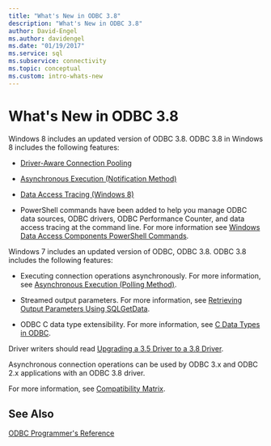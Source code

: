 ```yaml
---
title: "What's New in ODBC 3.8"
description: "What's New in ODBC 3.8"
author: David-Engel
ms.author: davidengel
ms.date: "01/19/2017"
ms.service: sql
ms.subservice: connectivity
ms.topic: conceptual
ms.custom: intro-whats-new
---
```

# What's New in ODBC 3.8
Windows 8 includes an updated version of ODBC 3.8. ODBC 3.8 in Windows 8 includes the following features:  
  
-   [Driver-Aware Connection Pooling](../../odbc/reference/develop-app/driver-aware-connection-pooling.md)  
  
-   [Asynchronous Execution (Notification Method)](../../odbc/reference/develop-app/asynchronous-execution-notification-method.md)  
  
-   [Data Access Tracing (Windows 8)](/previous-versions/windows/desktop/hh829624(v=vs.85))  
  
-   PowerShell commands have been added to help you manage ODBC data sources, ODBC drivers, ODBC Performance Counter, and data access tracing at the command line.  For more information see [Windows Data Access Components PowerShell Commands](/previous-versions/windows/desktop/jj134064(v=vs.85)).  
  
 Windows 7 includes an updated version of ODBC, ODBC 3.8. ODBC 3.8 includes the following features:  
  
-   Executing connection operations asynchronously. For more information, see [Asynchronous Execution (Polling Method)](../../odbc/reference/develop-app/asynchronous-execution-polling-method.md).  
  
-   Streamed output parameters. For more information, see [Retrieving Output Parameters Using SQLGetData](../../odbc/reference/develop-app/retrieving-output-parameters-using-sqlgetdata.md).  
  
-   ODBC C data type extensibility. For more information, see [C Data Types in ODBC](../../odbc/reference/develop-app/c-data-types-in-odbc.md).  
  
 Driver writers should read [Upgrading a 3.5 Driver to a 3.8 Driver](../../odbc/reference/develop-driver/upgrading-a-3-5-driver-to-a-3-8-driver.md).  
  
 Asynchronous connection operations can be used by ODBC 3.x and ODBC 2.x applications with an ODBC 3.8 driver.  
  
 For more information, see [Compatibility Matrix](../../odbc/reference/develop-app/compatibility-matrix.md).  
  
## See Also  
 [ODBC Programmer's Reference](../../odbc/reference/odbc-programmer-s-reference.md)
